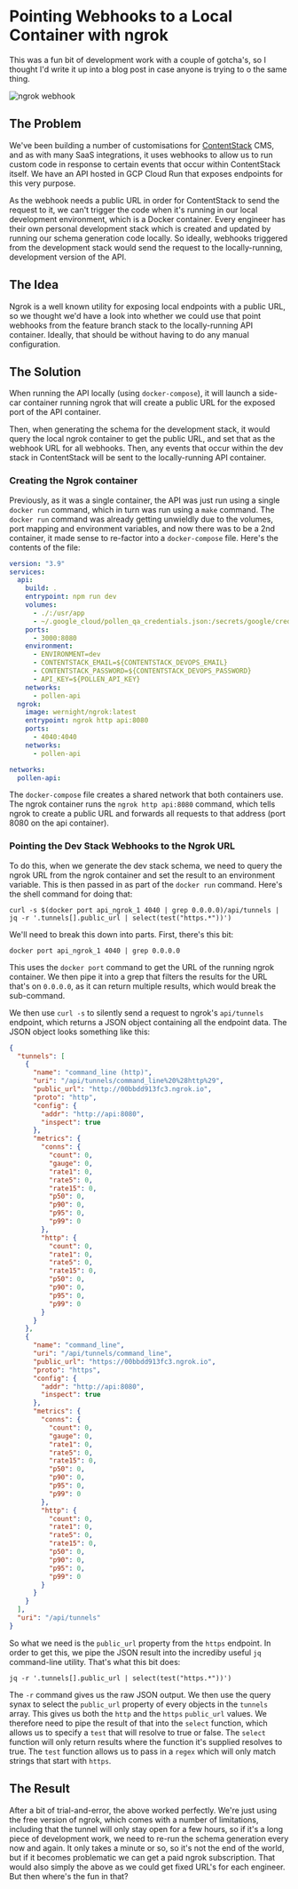 # Pointing Webhooks to a Local Container with ngrok

This was a fun bit of development work with a couple of gotcha's, so I thought I'd write it up into a blog post in case anyone is trying to o the same thing.

![ngrok webhook](/assets/images/ngrok-webhook##.png)

## The Problem

We've been building a number of customisations for [ContentStack](https://www.contentstack.com/) CMS, and as with many SaaS integrations, it uses webhooks to allow us to run custom code in response to certain events that occur within ContentStack itself. We have an API hosted in GCP Cloud Run that exposes endpoints for this very purpose.

As the webhook needs a public URL in order for ContentStack to send the request to it, we can't trigger the code when it's running in our local development environment, which is a Docker container. Every engineer has their own personal development stack which is created and updated by running our schema generation code locally. So ideally, webhooks triggered from the development stack would send the request to the locally-running, development version of the API.

## The Idea

Ngrok is a well known utility for exposing local endpoints with a public URL, so we thought we'd have a look into whether we could use that point webhooks from the feature branch stack to the locally-running API container. Ideally, that should be without having to do any manual configuration.

## The Solution

When running the API locally (using `docker-compose`), it will launch a side-car container running ngrok that will create a public URL for the exposed port of the API container.

Then, when generating the schema for the development stack, it would query the local ngrok container to get the public URL, and set that as the webhook URL for all webhooks. Then, any events that occur within the dev stack in ContentStack will be sent to the locally-running API container.

### Creating the Ngrok container

Previously, as it was a single container, the API was just run using a single `docker run` command, which in turn was run using a `make` command. The `docker run` command was already getting unwieldly due to the volumes, port mapping and environment variables, and now there was to be a 2nd container, it made sense to re-factor into a `docker-compose` file. Here's the contents of the file:

```yml
version: "3.9"
services:
  api:
    build: .
    entrypoint: npm run dev
    volumes:
      - ./:/usr/app
      - ~/.google_cloud/pollen_qa_credentials.json:/secrets/google/credentials.json
    ports:
      - 3000:8080
    environment: 
      - ENVIRONMENT=dev
      - CONTENTSTACK_EMAIL=${CONTENTSTACK_DEVOPS_EMAIL}
      - CONTENTSTACK_PASSWORD=${CONTENTSTACK_DEVOPS_PASSWORD}
      - API_KEY=${POLLEN_API_KEY}
    networks:
      - pollen-api
  ngrok:
    image: wernight/ngrok:latest
    entrypoint: ngrok http api:8080
    ports:
      - 4040:4040
    networks:
      - pollen-api

networks:
  pollen-api:
```

The `docker-compose` file creates a shared network that both containers use. The ngrok container runs the `ngrok http api:8080` command, which tells ngrok to create a public URL and forwards all requests to that address (port 8080 on the api container).

### Pointing the Dev Stack Webhooks to the Ngrok URL

To do this, when we generate the dev stack schema, we need to query the ngrok URL from the ngrok container and set the result to an environment variable. This is then passed in as part of the `docker run` command. Here's the shell command for doing that:

`curl -s $(docker port api_ngrok_1 4040 | grep 0.0.0.0)/api/tunnels | jq -r '.tunnels[].public_url | select(test("https.*"))')`

We'll need to break this down into parts. First, there's this bit:

`docker port api_ngrok_1 4040 | grep 0.0.0.0`

This uses the `docker port` command to get the URL of the running ngrok container. We then pipe it into a grep that filters the results for the URL that's on `0.0.0.0`, as it can return multiple results, which would break the sub-command.

We then use `curl -s` to silently send a request to ngrok's `api/tunnels` endpoint, which returns a JSON object containing all the endpoint data. The JSON object looks something like this:

```json
{
  "tunnels": [
    {
      "name": "command_line (http)",
      "uri": "/api/tunnels/command_line%20%28http%29",
      "public_url": "http://00bbdd913fc3.ngrok.io",
      "proto": "http",
      "config": {
        "addr": "http://api:8080",
        "inspect": true
      },
      "metrics": {
        "conns": {
          "count": 0,
          "gauge": 0,
          "rate1": 0,
          "rate5": 0,
          "rate15": 0,
          "p50": 0,
          "p90": 0,
          "p95": 0,
          "p99": 0
        },
        "http": {
          "count": 0,
          "rate1": 0,
          "rate5": 0,
          "rate15": 0,
          "p50": 0,
          "p90": 0,
          "p95": 0,
          "p99": 0
        }
      }
    },
    {
      "name": "command_line",
      "uri": "/api/tunnels/command_line",
      "public_url": "https://00bbdd913fc3.ngrok.io",
      "proto": "https",
      "config": {
        "addr": "http://api:8080",
        "inspect": true
      },
      "metrics": {
        "conns": {
          "count": 0,
          "gauge": 0,
          "rate1": 0,
          "rate5": 0,
          "rate15": 0,
          "p50": 0,
          "p90": 0,
          "p95": 0,
          "p99": 0
        },
        "http": {
          "count": 0,
          "rate1": 0,
          "rate5": 0,
          "rate15": 0,
          "p50": 0,
          "p90": 0,
          "p95": 0,
          "p99": 0
        }
      }
    }
  ],
  "uri": "/api/tunnels"
}
```

So what we need is the `public_url` property from the `https` endpoint. In order to get this, we pipe the JSON result into the incrediby useful `jq` command-line utility. That's what this bit does:

`jq -r '.tunnels[].public_url | select(test("https.*"))')`

The `-r` command gives us the raw JSON output. We then use the query synax to select the `public_url` property of every objects in the `tunnels` array. This gives us both the `http` and the `https` `public_url` values. We therefore need to pipe the result of that into the `select` function, which allows us to specify a `test` that will resolve to true or false. The `select` function will only return results where the function it's supplied resolves to true. The `test` function allows us to pass in a `regex` which will only match strings that start with `https`.

## The Result

After a bit of trial-and-error, the above worked perfectly. We're just using the free version of ngrok, which comes with a number of limitations, including that the tunnel will only stay open for a few hours, so if it's a long piece of development work, we need to re-run the schema generation every now and again. It only takes a minute or so, so it's not the end of the world, but if it becomes problematic we can get a paid ngrok subscription. That would also simply the above as we could get fixed URL's for each engineer. But then where's the fun in that?
